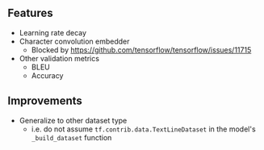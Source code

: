 ## Features

* Learning rate decay
* Character convolution embedder
  * Blocked by https://github.com/tensorflow/tensorflow/issues/11715
* Other validation metrics
  * BLEU
  * Accuracy

## Improvements

* Generalize to other dataset type
  * i.e. do not assume `tf.contrib.data.TextLineDataset` in the model's `_build_dataset` function
